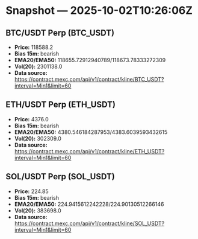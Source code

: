 # Snapshot — 2025-10-02T10:26:06Z

## BTC/USDT Perp (BTC_USDT)
- **Price:** 118588.2
- **Bias 15m:** bearish
- **EMA20/EMA50:** 118655.72912940789/118673.78333272309
- **Vol(20):** 2301138.0
- **Data source:** https://contract.mexc.com/api/v1/contract/kline/BTC_USDT?interval=Min1&limit=60

## ETH/USDT Perp (ETH_USDT)
- **Price:** 4376.0
- **Bias 15m:** bearish
- **EMA20/EMA50:** 4380.546184287953/4383.6039593432615
- **Vol(20):** 302309.0
- **Data source:** https://contract.mexc.com/api/v1/contract/kline/ETH_USDT?interval=Min1&limit=60

## SOL/USDT Perp (SOL_USDT)
- **Price:** 224.85
- **Bias 15m:** bearish
- **EMA20/EMA50:** 224.9415612242228/224.90130512266146
- **Vol(20):** 383698.0
- **Data source:** https://contract.mexc.com/api/v1/contract/kline/SOL_USDT?interval=Min1&limit=60
